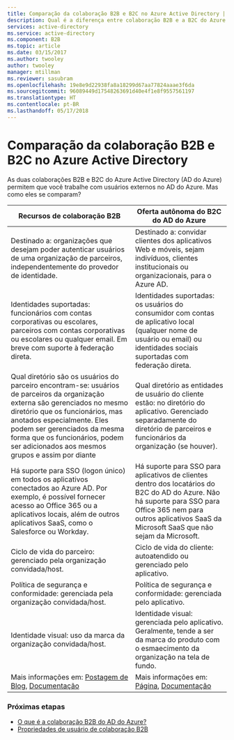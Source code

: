 ```yaml
---
title: Comparação da colaboração B2B e B2C no Azure Active Directory | Microsoft Docs
description: Qual é a diferença entre colaboração B2B e a B2C do Azure Active Directory?
services: active-directory
ms.service: active-directory
ms.component: B2B
ms.topic: article
ms.date: 03/15/2017
ms.author: twooley
author: twooley
manager: mtillman
ms.reviewer: sasubram
ms.openlocfilehash: 19e8e9d22938fa8a18299d67aa77824aaae3f6da
ms.sourcegitcommit: 96089449d17548263691d40e4f1e8f9557561197
ms.translationtype: HT
ms.contentlocale: pt-BR
ms.lasthandoff: 05/17/2018
---
```

# <a name="compare-b2b-collaboration-and-b2c-in-azure-active-directory"></a>Comparação da colaboração B2B e B2C no Azure Active Directory

As duas colaborações B2B e B2C do Azure Active Directory (AD do Azure) permitem que você trabalhe com usuários externos no AD do Azure. Mas como eles se comparam?


Recursos de colaboração B2B |     Oferta autônoma do B2C do AD do Azure
-------- | --------
Destinado a: organizações que desejam poder autenticar usuários de uma organização de parceiros, independentemente do provedor de identidade. | Destinado a: convidar clientes dos aplicativos Web e móveis, sejam indivíduos, clientes institucionais ou organizacionais, para o Azure AD.
Identidades suportadas: funcionários com contas corporativas ou escolares, parceiros com contas corporativas ou escolares ou qualquer email. Em breve com suporte à federação direta.  | Identidades suportadas: os usuários do consumidor com contas de aplicativo local (qualquer nome de usuário ou email) ou identidades sociais suportadas com federação direta.
Qual diretório são os usuários do parceiro encontram-se: usuários de parceiros da organização externa são gerenciados no mesmo diretório que os funcionários, mas anotados especialmente. Eles podem ser gerenciados da mesma forma que os funcionários, podem ser adicionados aos mesmos grupos e assim por diante  | Qual diretório as entidades de usuário do cliente estão: no diretório do aplicativo. Gerenciado separadamente do diretório de parceiros e funcionários da organização (se houver).
Há suporte para SSO (logon único) em todos os aplicativos conectados ao Azure AD. Por exemplo, é possível fornecer acesso ao Office 365 ou a aplicativos locais, além de outros aplicativos SaaS, como o Salesforce ou Workday.  |  Há suporte para SSO para aplicativos de clientes dentro dos locatários do B2C do AD do Azure. Não há suporte para SSO para Office 365 nem para outros aplicativos SaaS da Microsoft SaaS que não sejam da Microsoft.
Ciclo de vida do parceiro: gerenciado pela organização convidada/host.  | Ciclo de vida do cliente: autoatendido ou gerenciado pelo aplicativo.
Política de segurança e conformidade: gerenciada pela organização convidada/host.  | Política de segurança e conformidade: gerenciada pelo aplicativo.
Identidade visual: uso da marca da organização convidada/host.  |    Identidade visual: gerenciada pelo aplicativo. Geralmente, tende a ser da marca do produto com o esmaecimento da organização na tela de fundo.
Mais informações em: [Postagem de Blog](https://blogs.technet.microsoft.com/enterprisemobility/2017/02/01/azure-ad-b2b-new-updates-make-cross-business-collab-easy/), [Documentação](what-is-b2b.md)  | Mais informações em: [Página](https://azure.microsoft.com/services/active-directory-b2c/), [Documentação](https://docs.microsoft.com/azure/active-directory-b2c/)


### <a name="next-steps"></a>Próximas etapas

- [O que é a colaboração B2B do AD do Azure?](what-is-b2b.md)
- [Propriedades de usuário de colaboração B2B](user-properties.md)

